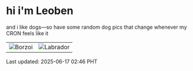 # hi i'm Leoben

and i like dogs—so have some random dog pics that change whenever my CRON feels like it

|  |  |
|--------|----------|
| ![Borzoi](https://random-dog-vercel.vercel.app/api/random-borzoi?v=1750099590) | ![Labrador](https://random-dog-vercel.vercel.app/api/random-labrador?v=1750099590) |

Last updated: 2025-06-17 02:46 PHT
